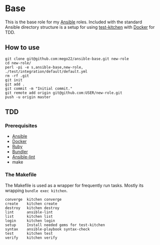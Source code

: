 Base
=========

This is the base role for my [Ansible](https://ansible.com) roles. Included with the standard Ansible directory structure is a setup for using [test-kitchen](http://kitchen.ci/) with [Docker](https://docker.com) for TDD.

How to use
----------

    git clone git@github.com:mego22/ansible-base.git new-role
    cd new-role/
    perl -pi -e s,ansible-base,new-role, ./test/integration/default/default.yml
    rm -rf .git
    git init
    git add .
    git commit -m "Initial commit."
    git remote add origin git@github.com:USER/new-role.git
    push -u origin master

TDD
---
### Prerequisites
* [Ansible](http://docs.ansible.com/ansible/intro_installation.html)
* [Docker](https://docs.docker.com/engine/installation/)
* [Ruby](https://rvm.io/rvm/install)
* [Bundler](http://bundler.io/)
* [Ansible-lint](https://github.com/willthames/ansible-lint)
* make

### The Makefile
The Makefile is used as a wrapper for frequently run tasks. Mostly its wrapping `bundle exec kitchen`.

    converge  kitchen converge
    create    kitchen create
    destroy   kitchen destroy
    lint      ansible-lint
    list      kitchen list
    login     kitchen login
    setup     Install needed gems for test-kitchen
    syntax    ansible-playbook syntax-check
    test      kitchen test
    verify    kitchen verify
